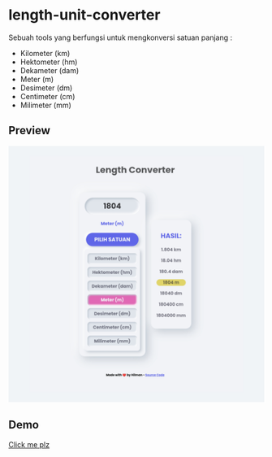 # length-unit-converter
Sebuah tools yang berfungsi untuk mengkonversi satuan panjang :
- Kilometer (km)
- Hektometer (hm) 
- Dekameter (dam)
- Meter (m)
- Desimeter (dm)
- Centimeter (cm)
- Milimeter (mm)

## Preview 
![length-converter-preview](preview.jpg)

## Demo
[Click me plz](https://hilman-aprdi.github.io/length-unit-converter/)

